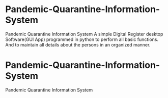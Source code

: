 # Pandemic-Quarantine-Information-System
Pandemic Quarantine Information System
A simple Digital Register desktop Software(GUI App)
programmed in python to perform all basic functions.
And to maintain all details about the persons in an organized
manner.
# Pandemic-Quarantine-Information-System
Pandemic Quarantine Information System
